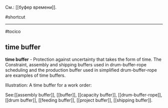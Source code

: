 См.: [[буфер времени]].

#shortcut




<hr/>

#tocico

## time buffer

<b>time buffer</b> -  Protection against uncertainty that takes the form of time.  The Constraint, assembly and shipping buffers used in drum-buffer-rope scheduling and the production buffer used in simplified drum-buffer-rope are examples of time buffers.
  


Illustration:  A time buffer for a work order: 
 



See:[[assembly buffer]], [[buffer]], [[capacity buffer]], [[drum-buffer-rope]], [[drum buffer]], [[feeding buffer]], [[project buffer]], [[shipping buffer]].
